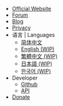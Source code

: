 * [Official Website](https://www.mcshiyi.com)  
* [Forum](https://bbs.mcshiyi.com)
* [Blog](https://blog.mcshiyi.com)
* [Privacy](zh-cn/privacy/privacy.md)
* 语言 | Languages
    * [简体中文](/)
    * [English (WIP)](/en-US/)
    * [繁體中文 (WIP)](/zh-TW/)
    * [日本語 (WIP)](/ja-JP/)
    * [한국어 (WIP)](/ko-KR/)
* Developer
    * [Github](https://github.com/TimoryGroup)
    * [API](/zh-CN/dev/api.md)
* [Donate](https://www.mcshiyi.com/donateserver.html)